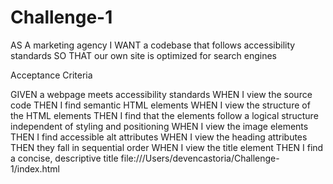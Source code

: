 # Challenge-1
AS A marketing agency
I WANT a codebase that follows accessibility standards
SO THAT our own site is optimized for search engines

Acceptance Criteria


GIVEN a webpage meets accessibility standards
WHEN I view the source code
THEN I find semantic HTML elements
WHEN I view the structure of the HTML elements
THEN I find that the elements follow a logical structure independent of styling and positioning
WHEN I view the image elements
THEN I find accessible alt attributes
WHEN I view the heading attributes
THEN they fall in sequential order
WHEN I view the title element
THEN I find a concise, descriptive title
file:///Users/devencastoria/Challenge-1/index.html
